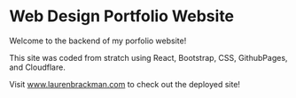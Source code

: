 # Web Design Portfolio Website

Welcome to the backend of my porfolio website! 

This site was coded from stratch using React, Bootstrap, CSS, GithubPages, and Cloudflare.

Visit www.laurenbrackman.com to check out the deployed site!
